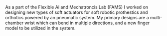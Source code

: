 As a part of the Flexible Ai and Mechatroncis Lab (FAMS) I worked on designing new types of soft actuators for soft robotic prothestics and orthotics powered by an pneumatic system. 
My primary designs are a multi-chamber wrist which can bend in multiple directions, and a new finger model to be utilized in the system.
